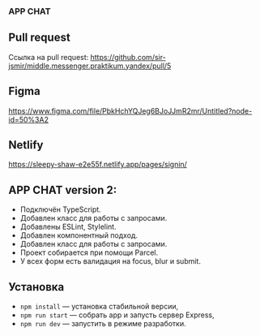 ### APP CHAT

## Pull request
Ссылка на pull request: https://github.com/sir-jsmir/middle.messenger.praktikum.yandex/pull/5

## Figma
https://www.figma.com/file/PbkHchYQJeg6BJoJJmR2mr/Untitled?node-id=50%3A2

## Netlify
https://sleepy-shaw-e2e55f.netlify.app/pages/signin/


## APP CHAT version 2:
- Подключён TypeScript.
- Добавлен класс для работы с запросами.
- Добавлены ESLint, Stylelint.
- Добавлен компонентный подход.
- Добавлен класс для работы с запросами.
- Проект собирается при помощи Parcel.
- У всех форм есть валидация на focus, blur и submit.


## Установка

- `npm install` — установка стабильной версии,
- `npm run start` — собрать app и запусть сервер Express,
- `npm run dev` — запустить в режиме разработки.
